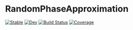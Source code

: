 # RandomPhaseApproximation

[![Stable](https://img.shields.io/badge/docs-stable-blue.svg)](https://Quantum-Many-Body.github.io/RandomPhaseApproximation.jl/stable/)
[![Dev](https://img.shields.io/badge/docs-dev-blue.svg)](https://Quantum-Many-Body.github.io/RandomPhaseApproximation.jl/dev/)
[![Build Status](https://github.com/Quantum-Many-Body/RandomPhaseApproximation.jl/actions/workflows/CI.yml/badge.svg?branch=master)](https://github.com/Quantum-Many-Body/RandomPhaseApproximation.jl/actions/workflows/CI.yml?query=branch%3Amaster)
[![Coverage](https://codecov.io/gh/Quantum-Many-Body/RandomPhaseApproximation.jl/branch/master/graph/badge.svg)](https://codecov.io/gh/Quantum-Many-Body/RandomPhaseApproximation.jl)
